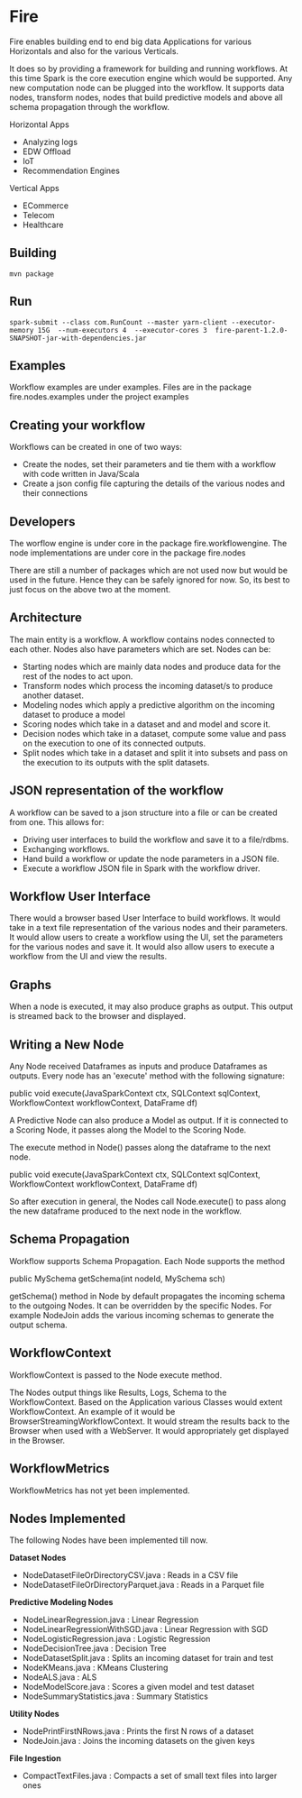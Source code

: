# Fire

Fire enables building end to end big data Applications for various Horizontals and also for the various Verticals.

It does so by providing a framework for building and running workflows. At this time Spark is the core execution
engine which would be supported. Any new computation node can be plugged into the workflow. It supports data nodes,
transform nodes, nodes that build predictive models and above all schema propagation through the workflow.

Horizontal Apps

  * Analyzing logs
  * EDW Offload
  * IoT
  * Recommendation Engines

Vertical Apps

  * ECommerce
  * Telecom
  * Healthcare

## Building

	mvn package


## Run

	spark-submit --class com.RunCount --master yarn-client --executor-memory 15G  --num-executors 4  --executor-cores 3  fire-parent-1.2.0-SNAPSHOT-jar-with-dependencies.jar

## Examples

Workflow examples are under examples. Files are in the package fire.nodes.examples under the project examples


## Creating your workflow

Workflows can be created in one of two ways:

* Create the nodes, set their parameters and tie them with a workflow with code written in Java/Scala
* Create a json config file capturing the details of the various nodes and their connections

## Developers

The worflow engine is under core in the package fire.workflowengine.
The node implementations are under core in the package fire.nodes

There are still a number of packages which are not used now but would be used in the future. Hence they can be safely ignored for now.
So, its best to just focus on the above two at the moment.


## Architecture

The main entity is a workflow. A workflow contains nodes connected to each other. Nodes also have parameters
which are set. Nodes can be:

* Starting nodes which are mainly data nodes and produce data for the rest of the nodes to act upon.
* Transform nodes which process the incoming dataset/s to produce another dataset.
* Modeling nodes which apply a predictive algorithm on the incoming dataset to produce a model
* Scoring nodes which take in a dataset and and model and score it.
* Decision nodes which take in a dataset, compute some value and pass on the execution to one of its connected outputs.
* Split nodes which take in a dataset and split it into subsets and pass on the execution to its outputs with the split datasets.

## JSON representation of the workflow

A workflow can be saved to a json structure into a file or can be created from one. This allows for:

* Driving user interfaces to build the workflow and save it to a file/rdbms.
* Exchanging workflows.
* Hand build a workflow or update the node parameters in a JSON file.
* Execute a workflow JSON file in Spark with the workflow driver.

## Workflow User Interface

There would a browser based User Interface to build workflows. It would take in a text file representation of the various nodes and their parameters.
It would allow users to create a workflow using the UI, set the parameters for the various nodes and save it.
It would also allow users to execute a workflow from the UI and view the results.

## Graphs

When a node is executed, it may also produce graphs as output. This output is streamed back to the browser and displayed.


## Writing a New Node

Any Node received Dataframes as inputs and produce Dataframes as outputs. Every node has an 'execute' method with the
following signature:

public void execute(JavaSparkContext ctx, SQLContext sqlContext, WorkflowContext workflowContext, DataFrame df)

A Predictive Node can also produce a Model as output. If it is connected to a Scoring Node, it passes along the Model
to the Scoring Node.


The execute method in Node() passes along the dataframe to the next node.

public void execute(JavaSparkContext ctx, SQLContext sqlContext, WorkflowContext workflowContext, DataFrame df)

So after execution in general, the Nodes call Node.execute() to pass along the new dataframe produced to the next node
in the workflow.

## Schema Propagation

Workflow supports Schema Propagation. Each Node supports the method

public MySchema getSchema(int nodeId, MySchema sch)


getSchema() method in Node by default propagates the incoming schema to the outgoing Nodes. It can be overridden by
the specific Nodes. For example NodeJoin adds the various incoming schemas to generate the output schema.


## WorkflowContext

WorkflowContext is passed to the Node execute method.

The Nodes output things like Results, Logs, Schema to the WorkflowContext. Based on the Application various Classes
would extent WorkflowContext. An example of it would be BrowserStreamingWorkflowContext. It would stream the results
back to the Browser when used with a WebServer. It would appropriately get displayed in the Browser.

## WorkflowMetrics

WorkflowMetrics has not yet been implemented.

## Nodes Implemented

The following Nodes have been implemented till now.

**Dataset Nodes**

* NodeDatasetFileOrDirectoryCSV.java : Reads in a CSV file
* NodeDatasetFileOrDirectoryParquet.java : Reads in a Parquet file


**Predictive Modeling Nodes**

* NodeLinearRegression.java : Linear Regression
* NodeLinearRegressionWithSGD.java : Linear Regression with SGD
* NodeLogisticRegression.java : Logistic Regression
* NodeDecisionTree.java : Decision Tree
* NodeDatasetSplit.java : Splits an incoming dataset for train and test
* NodeKMeans.java : KMeans Clustering
* NodeALS.java : ALS
* NodeModelScore.java : Scores a given model and test dataset
* NodeSummaryStatistics.java : Summary Statistics

**Utility Nodes**

* NodePrintFirstNRows.java : Prints the first N rows of a dataset
* NodeJoin.java : Joins the incoming datasets on the given keys

**File Ingestion**

* CompactTextFiles.java : Compacts a set of small text files into larger ones







